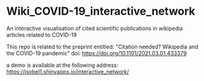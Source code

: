 # Wiki_COVID-19_interactive_network
An interactive visualisation of cited scientific publications in wikipedia articles related to COVID-19

This repo is related to the preprint entitled: "Citation needed? Wikipedia and the COVID-19 pandemic" 
doi: https://doi.org/10.1101/2021.03.01.433379 

a demo is available at the following address:
https://jsobel1.shinyapps.io/interactive_network/
